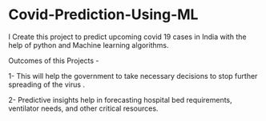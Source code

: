 # Covid-Prediction-Using-ML

I Create this project to predict upcoming covid 19 cases in India with the help of python and Machine learning algorithms.

Outcomes of this Projects - 

1- This will help the government to take necessary decisions to stop further spreading of the virus .

2- Predictive insights help in forecasting hospital bed requirements, ventilator needs, and other critical resources.
